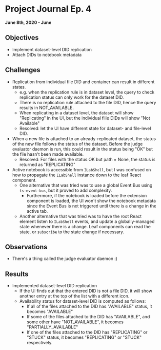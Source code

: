 # Project Journal Ep. 4
**June 8th, 2020 - June**

## Objectives
- Implement dataset-level DID replication
- Attach DIDs to notebook metadata

## Challenges
- Replication from individual file DID and container can result in different states.
  - e.g. when the replication rule is in dataset level, the query to check replication status can only work for the dataset DID.
  - There is no replication rule attached to the file DID, hence the query results in NOT_AVAILABLE.
  - When replicating in a dataset level, the dataset will show "Replicating" in the UI, but the individual fiile DIDs will show "Not Available"
  - Resolved: let the UI have different state for dataset- and file-level DID.
- When a new file is attached to an already-replicated dataset, the status of the new file follows the status of the dataset. Before the judge evaluator daemon is run, this could result in the status being "OK" but the file hasn't been made available.
  - Resolved: For files with the status OK but path = None, the status is returned as "REPLICATING"
- Active notebook is accessible from `ILabShell`, but I was confused on how to propagate the `ILabShell` instance down to the leaf React component.
  - One alternative that was tried was to use a global Event Bus using `ts-event-bus`, but it proved to add complexity.
    - Furthermore, if the notebook is loaded before the extension component is loaded, the UI won't show the notebook metadata since the Event Bus is not triggered until there is a change in the active tab.
  - Another alternative that was tried was to have the root React element listen to `ILabShell` events, and update a globally-managed state whenever there is a change. Leaf components can read the state, or `subscribe` to the state change if necessary.

## Observations
- There's a thing called the judge evaluator daemon :)

## Results
- Implemented dataset-level DID replication
  - If the UI finds out that the entered DID is not a file DID, it will show another entry at the top of the list with a different icon.
  - Availability status for dataset-level DID is computed as follows:
    - If all of the files attached to the DID has "AVAILABLE" status, it becomes "AVAILABLE"
    - If some of the files attached to the DID has "AVAILABLE", and some other have "NOT_AVAILABLE", it becomes "PARTIALLY_AVAILABLE"
    - If one of the files attached to the DID has "REPLICATING" or "STUCK" status, it becomes "REPLICATING" or "STUCK" respectively.